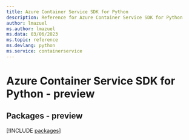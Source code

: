 ```yaml
---
title: Azure Container Service SDK for Python
description: Reference for Azure Container Service SDK for Python
author: lmazuel
ms.author: lmazuel
ms.data: 03/06/2023
ms.topic: reference
ms.devlang: python
ms.service: containerservice
---
```

# Azure Container Service SDK for Python - preview
## Packages - preview
[!INCLUDE [packages](container-service-index.md)]